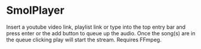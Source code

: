 # SmolPlayer
Insert a youtube video link, playlist link or type into the top entry bar and press enter or the add button to queue up the audio. Once the song(s) are in the queue clicking play will start the stream. Requires FFmpeg.
